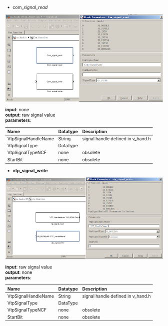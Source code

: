 * com\__signal\_read_

![](/assets/com_signal_read.PNG)

**input**: none  
**output**: raw signal value  
**parameters**:

| Name | Datatype | Description |
| :--- | :--- | :--- |
| VtpSignalHandleName | String | signal handle defined in v\_hand.h |
| VtpSignalType | DataType |  |
| VtpSignalTypeNCF | none | obsolete |
| StartBit | none | obsolete |

* **vtp\_signal\_write**

![](/assets/vtp_signal_write.PNG)

**input**: raw signal value  
**output**: none  
**parameters**:

| Name | Datatype | Description |
| :--- | :--- | :--- |
| VtpSignalHandleName | String | signal handle defined in v\_hand.h |
| VtpSignalType | DataType |  |
| VtpSignalTypeNCF | none | obsolete |
| StartBit | none | obsolete |



